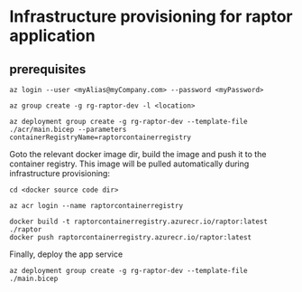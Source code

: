 # Infrastructure provisioning for raptor application
## prerequisites
```pwsh
az login --user <myAlias@myCompany.com> --password <myPassword>

az group create -g rg-raptor-dev -l <location>

az deployment group create -g rg-raptor-dev --template-file ./acr/main.bicep --parameters containerRegistryName=raptorcontainerregistry
```

Goto the relevant docker image dir, build the image and push it to the container registry. This image will be pulled automatically during infrastructure provisioning:
```pwsh
cd <docker source code dir>

az acr login --name raptorcontainerregistry

docker build -t raptorcontainerregistry.azurecr.io/raptor:latest ./raptor
docker push raptorcontainerregistry.azurecr.io/raptor:latest
```

Finally, deploy the app service
```pwsh
az deployment group create -g rg-raptor-dev --template-file ./main.bicep
```
